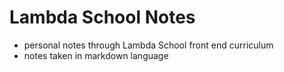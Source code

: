 # Lambda School Notes
- personal notes through Lambda School front end curriculum
- notes taken in markdown language

